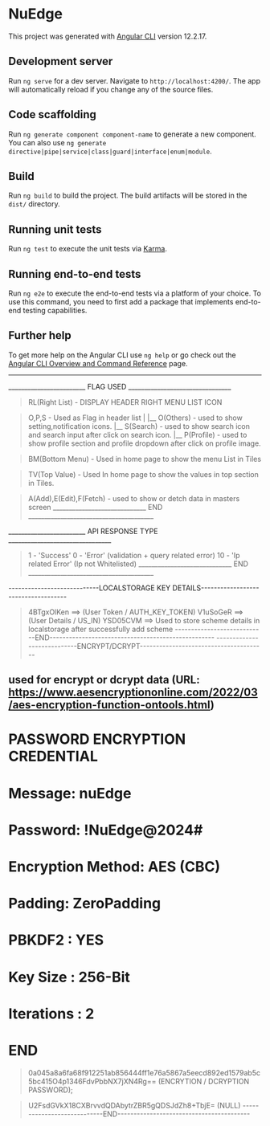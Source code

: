 # NuEdge

This project was generated with [Angular CLI](https://github.com/angular/angular-cli) version 12.2.17.

## Development server

Run `ng serve` for a dev server. Navigate to `http://localhost:4200/`. The app will automatically reload if you change any of the source files.

## Code scaffolding

Run `ng generate component component-name` to generate a new component. You can also use `ng generate directive|pipe|service|class|guard|interface|enum|module`.

## Build

Run `ng build` to build the project. The build artifacts will be stored in the `dist/` directory.

## Running unit tests

Run `ng test` to execute the unit tests via [Karma](https://karma-runner.github.io).

## Running end-to-end tests

Run `ng e2e` to execute the end-to-end tests via a platform of your choice. To use this command, you need to first add a package that implements end-to-end testing capabilities.

## Further help

To get more help on the Angular CLI use `ng help` or go check out the [Angular CLI Overview and Command Reference](https://angular.io/cli) page.



---------------------------------------------------------------------
________________________  FLAG USED  ________________________________

>   RL(Right List) - DISPLAY HEADER RIGHT MENU LIST ICON

>   O,P,S - Used as Flag in header list
        |
        |__  O(Others) - used to show setting,notification icons.
        |__  S(Search) - used to show search icon and search input after click on search icon.
        |__  P(Profile) - used to show profile section and profile dropdown after click on profile image.

>   BM(Bottom Menu) - Used in home page to show the menu List in Tiles

>   TV(Top Value) - Used In home page to show the values in top section in Tiles. 

>   A(Add),E(Edit),F(Fetch) - used to show or detch data in masters screen
_____________________________ END _______________________________________


________________________  API RESPONSE TYPE  ________________________________
>   1 - 'Success'
>   0 - 'Error' (validation + query related error)
>   10 - 'Ip related Error' (Ip  not Whitelisted)
_____________________________ END _______________________________________



----------------------------LOCALSTORAGE KEY DETAILS------------------------------------
> 4BTgxOlKen ==> (User Token / AUTH_KEY_TOKEN)
> V1uSoGeR ==> (User Details / US_IN)
> YSD05CVM ==> Used to store scheme details in localstorage after successfully add scheme 
----------------------------END---------------------------------------------------
----------------------------ENCRYPT/DCRYPT---------------------------------------
## used for encrypt or dcrypt data (URL: https://www.aesencryptiononline.com/2022/03/aes-encryption-function-ontools.html)
# PASSWORD ENCRYPTION CREDENTIAL #
# Message: nuEdge
# Password: !NuEdge@2024#
# Encryption Method: AES (CBC)
# Padding: ZeroPadding
# PBKDF2 : YES
# Key Size : 256-Bit
# Iterations : 2
# END #
> 0a045a8a6fa68f912251ab856444ff1e76a5867a5eecd892ed1579ab5c5bc415O4p1346FdvPbbNX7jXN4Rg==  (ENCRYTION / DCRYPTION PASSWORD);

> U2FsdGVkX18CXBrvvdQDAbytrZBR5gQDSJdZh8+TbjE= (NULL)
----------------------------END-----------------------------------------
